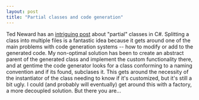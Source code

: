 ```yaml
---
layout: post
title: "Partial classes and code generation"
---
```




Ted Neward has an <a href="http://www.neward.net/ted/weblog/index.jsp?date=20031117#1069059183730">intriguing post</a> about "partial" classes in C#. Splitting a class into multiple files is a fantastic idea because it gets around one of the main problems with code generation systems -- how to modify or add to the generated code. My non-optimal solution has been to create an abstract parent of the generated class and implement the custom functionality there, and at gentime the code generator looks for a class conforming to a naming convention and if its found, subclases it. This gets around the necessity of the instantiator of the class needing to know if it's customized, but it's still a bit ugly. I could (and probably will eventually) get around this with a factory, a more decoupled solution. But there you are...



